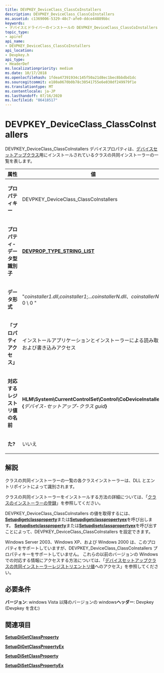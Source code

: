 ```yaml
---
title: DEVPKEY_DeviceClass_ClassCoInstallers
description: DEVPKEY_DeviceClass_ClassCoInstallers
ms.assetid: c1369006-5329-48c7-afe0-ddce44889bbc
keywords:
- デバイスとドライバーのインストールの DEVPKEY_DeviceClass_ClassCoInstallers
topic_type:
- apiref
api_name:
- DEVPKEY_DeviceClass_ClassCoInstallers
api_location:
- Devpkey.h
api_type:
- HeaderDef
ms.localizationpriority: medium
ms.date: 10/17/2018
ms.openlocfilehash: 1fdea47391934c145f50a21d8ec1bec8bbdbd1dc
ms.sourcegitcommit: e180a0670b0b78c30541755e6e030df249979f1e
ms.translationtype: MT
ms.contentlocale: ja-JP
ms.lasthandoff: 07/16/2020
ms.locfileid: "86418517"
---
```

# <a name="devpkey_deviceclass_classcoinstallers"></a>DEVPKEY_DeviceClass_ClassCoInstallers


DEVPKEY_DeviceClass_ClassCoInstallers デバイスプロパティは、[デバイスセットアップクラス](https://docs.microsoft.com/windows-hardware/drivers/install/device-setup-classes)用にインストールされているクラスの共同インストーラーの一覧を表します。

<table>
<colgroup>
<col width="50%" />
<col width="50%" />
</colgroup>
<thead>
<tr>
<th>属性</th>
<th>値</th>
</tr>
</thead>
<tbody>
<tr class="odd">
<td align="left"><p><strong>プロパティキー</strong></p></td>
<td align="left"><p>DEVPKEY_DeviceClass_ClassCoInstallers</p></td>
</tr>
<tr class="even">
<td align="left"><p><strong>プロパティ-データ型識別子</strong></p></td>
<td align="left"><p><a href="devprop-type-string-list.md" data-raw-source="[&lt;strong&gt;DEVPROP_TYPE_STRING_LIST&lt;/strong&gt;](devprop-type-string-list.md)"><strong>DEVPROP_TYPE_STRING_LIST</strong></a></p></td>
</tr>
<tr class="odd">
<td align="left"><p><strong>データ形式</strong></p></td>
<td align="left"><p>"<em>coinstaller1.dll</em>,<em>coinstaller1</em>;...<em>coinstallerN.dll</em>、<em>coinstallerN</em>、0 \ 0 "</p></td>
</tr>
<tr class="even">
<td align="left"><p><strong>「プロパティ アクセス」</strong></p></td>
<td align="left"><p>インストールアプリケーションとインストーラーによる読み取りおよび書き込みアクセス</p></td>
</tr>
<tr class="odd">
<td align="left"><p><strong>対応するレジストリ値の名前</strong></p></td>
<td align="left"><p><strong>HLM\System\CurrentControlSet\Control\CoDeviceInstallers {</strong><em>デバイス-セットアップ-クラス guid</em><strong>}</strong></p></td>
</tr>
<tr class="even">
<td align="left"><p><strong>た?</strong></p></td>
<td align="left"><p>いいえ</p></td>
</tr>
</tbody>
</table>

 

<a name="remarks"></a>解説
-------

クラスの共同インストーラーの一覧の各クラスインストーラーは、DLL とエントリポイントによって識別されます。

クラスの共同インストーラーをインストールする方法の詳細については、「[クラスのインストーラーの登録](https://docs.microsoft.com/windows-hardware/drivers/install/registering-a-class-co-installer)」を参照してください。

DEVPKEY_DeviceClass_ClassCoInstallers の値を取得するには、 [**Setupdigetclassproperty**](https://docs.microsoft.com/windows/desktop/api/setupapi/nf-setupapi-setupdigetclasspropertyw)または[**Setupdigetclasspropertyex**](https://docs.microsoft.com/windows/desktop/api/setupapi/nf-setupapi-setupdigetclasspropertyexw)を呼び出します。 [**Setupdisetclassproperty**](https://docs.microsoft.com/windows/desktop/api/setupapi/nf-setupapi-setupdisetclasspropertyw)または[**Setupdisetclasspropertyex**](https://docs.microsoft.com/windows/desktop/api/setupapi/nf-setupapi-setupdisetclasspropertyexw)を呼び出すことによって、DEVPKEY_DeviceClass_ClassCoInstallers を設定できます。

Windows Server 2003、Windows XP、および Windows 2000 は、このプロパティをサポートしていますが、DEVPKEY_DeviceClass_ClassCoInstallers プロパティキーをサポートしていません。 これらの以前のバージョンの Windows での対応する情報にアクセスする方法については、「[デバイスセットアップクラスの共同インストーラーレジストリエントリ値](https://docs.microsoft.com/windows-hardware/drivers/install/accessing-the-co-installers-registry-entry-value-of-a-device-setup-cla)へのアクセス」を参照してください。

<a name="requirements"></a>必要条件
------------

**バージョン**: windows Vista 以降のバージョンの windows**ヘッダー**: Devpkey (Devpkey を含む)


## <a name="see-also"></a>関連項目


[**SetupDiGetClassProperty**](https://docs.microsoft.com/windows/desktop/api/setupapi/nf-setupapi-setupdigetclasspropertyw)

[**SetupDiGetClassPropertyEx**](https://docs.microsoft.com/windows/desktop/api/setupapi/nf-setupapi-setupdigetclasspropertyexw)

[**SetupDiSetClassProperty**](https://docs.microsoft.com/windows/desktop/api/setupapi/nf-setupapi-setupdisetclasspropertyw)

[**SetupDiSetClassPropertyEx**](https://docs.microsoft.com/windows/desktop/api/setupapi/nf-setupapi-setupdisetclasspropertyexw)

 

 






